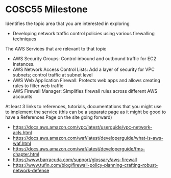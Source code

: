 # COSC55 Milestone
Identifies the topic area that you are interested in exploring
- Developing network traffic control policies using various firewalling techniques

The AWS Services that are relevant to that topic
- AWS Security Groups: Control inbound and outbound traffic for EC2 instances.
- AWS Network Access Control Lists: Add a layer of security for VPC subnets; control traffic at subnet level
- AWS Web Application Firewall: Protects web apps and allows creating rules to filter web traffic
- AWS Firewall Manager: SImplifies firewall rules across different AWS accounts
  
At least 3 links to references, tutorials, documentations that you might use to implement the service (this can be a separate page as it might be good to have a References Page on the site going forward)
- https://docs.aws.amazon.com/vpc/latest/userguide/vpc-network-acls.html
- https://docs.aws.amazon.com/waf/latest/developerguide/what-is-aws-waf.html
- https://docs.aws.amazon.com/waf/latest/developerguide/fms-chapter.html
- https://www.barracuda.com/support/glossary/aws-firewall
- https://www.tufin.com/blog/firewall-policy-planning-crafting-robust-network-defense

